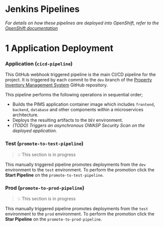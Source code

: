 # Jenkins Pipelines

_For details on how these pipelines are deployed into OpenShift, refer to the [OpenShift documentation](../README.md)_

# 1 Application Deployment

### Application (`cicd-pipeline`)

This GitHub webhook triggered pipeline is the main CI/CD pipeline for the project. It is triggered by each commit to the `dev` branch of the [Property Inventory Management System](https://github.com/bcgov/PSP) GitHub repository.

This pipeline performs the following operations in sequential order;

- Builds the PIMS application container image which includes `frontend`, `backend`, `database` and other components within a microservices architecture.
- Deploys the resulting artifacts to the `DEV` environment.
- _(TODO) Triggers an asynchronous OWASP Security Scan on the deployed application._

### Test (`promote-to-test-pipeline`)

> :bulb: This section is in progress

This manually triggered pipeline promotes deployments from the `dev` environment to the `test` environment. To perform the promotion click the **Start Pipeline** on the `promote-to-test-pipeline`.

### Prod (`promote-to-prod-pipeline`)

> :bulb: This section is in progress

This manually triggered pipeline promotes deployments from the `test` environment to the `prod` environment. To perform the promotion click the **Star Pipeline** on the `promote-to-prod-pipeline`.

